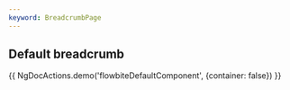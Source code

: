 ```yaml
---
keyword: BreadcrumbPage
---
```


## Default breadcrumb

{{ NgDocActions.demo('flowbiteDefaultComponent', {container: false}) }}

```angular-html file="./_default.component.html" group="default" name="html"

```

```angular-ts file="./_default.component.ts"#L1-L2 group="default" name="typescript"

```
